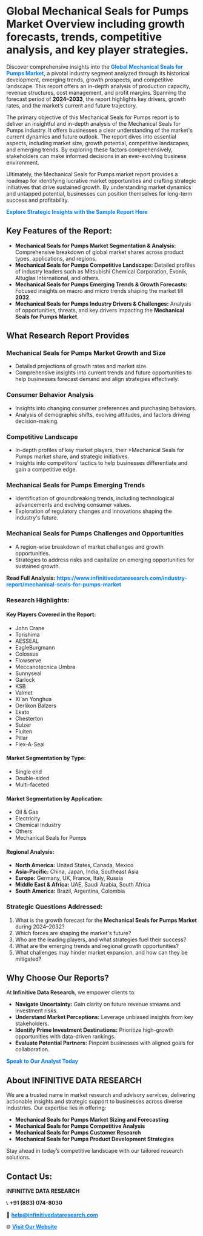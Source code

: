 <h1>Global Mechanical Seals for Pumps Market Overview including growth forecasts, trends, competitive analysis, and key player strategies.</h1>
<p>
Discover comprehensive insights into the 
<a href="https://www.infinitivedataresearch.com/industry-report/mechanical-seals-for-pumps-market" rel="dofollow" style="color: #007BFF; text-decoration: none;"><strong>Global Mechanical Seals for Pumps Market</strong></a>, a pivotal industry segment analyzed through its historical development, emerging trends, growth prospects, and competitive landscape. This report offers an in-depth analysis of production capacity, revenue structures, cost management, and profit margins. Spanning the forecast period of <strong>2024–2033</strong>, the report highlights key drivers, growth rates, and the market’s current and future trajectory.
</p>
<p>
The primary objective of this Mechanical Seals for Pumps report is to deliver an insightful and in-depth analysis of the Mechanical Seals for Pumps industry. It offers businesses a clear understanding of the market's current dynamics and future outlook. The report dives into essential aspects, including market size, growth potential, competitive landscapes, and emerging trends. By exploring these factors comprehensively, stakeholders can make informed decisions in an ever-evolving business environment.
</p>
<p>
Ultimately, the Mechanical Seals for Pumps market report provides a roadmap for identifying lucrative market opportunities and crafting strategic initiatives that drive sustained growth. By understanding market dynamics and untapped potential, businesses can position themselves for long-term success and profitability.
</p>
<p>
<a href="https://www.infinitivedataresearch.com/request-sample/reportId=112673" style="color: #007BFF; text-decoration: none;"><strong>Explore Strategic Insights with the Sample Report Here</strong></a>
</p>

<h2>Key Features of the Report:</h2>
<ul>
<li><strong>Mechanical Seals for Pumps Market Segmentation & Analysis:</strong> Comprehensive breakdown of global market shares across product types, applications, and regions.</li>
<li><strong>Mechanical Seals for Pumps Competitive Landscape:</strong> Detailed profiles of industry leaders such as Mitsubishi Chemical Corporation, Evonik, Altuglas International, and others.</li>
<li><strong>Mechanical Seals for Pumps Emerging Trends & Growth Forecasts:</strong> Focused insights on macro and micro trends shaping the market till <strong>2032</strong>.</li>
<li><strong>Mechanical Seals for Pumps Industry Drivers & Challenges:</strong> Analysis of opportunities, threats, and key drivers impacting the <strong>Mechanical Seals for Pumps Market</strong>.</li>
</ul>

<h2>What Research Report Provides</h2>
<h3>Mechanical Seals for Pumps Market Growth and Size</h3>
<ul>
<li>Detailed projections of growth rates and market size.</li>
<li>Comprehensive insights into current trends and future opportunities to help businesses forecast demand and align strategies effectively.</li>
</ul>

<h3>Consumer Behavior Analysis</h3>
<ul>
<li>Insights into changing consumer preferences and purchasing behaviors.</li>
<li>Analysis of demographic shifts, evolving attitudes, and factors driving decision-making.</li>
</ul>

<h3>Competitive Landscape</h3>
<ul>
<li>In-depth profiles of key market players, their >Mechanical Seals for Pumps market share, and strategic initiatives.</li>
<li>Insights into competitors' tactics to help businesses differentiate and gain a competitive edge.</li>
</ul>

<h3>Mechanical Seals for Pumps Emerging Trends</h3>
<ul>
<li>Identification of groundbreaking trends, including technological advancements and evolving consumer values.</li>
<li>Exploration of regulatory changes and innovations shaping the industry's future.</li>
</ul>

<h3>Mechanical Seals for Pumps Challenges and Opportunities</h3>
<ul>
<li>A region-wise breakdown of market challenges and growth opportunities.</li>
<li>Strategies to address risks and capitalize on emerging opportunities for sustained growth.</li>
</ul>
<p><strong>Read Full Analysis:</strong> <a href="https://www.infinitivedataresearch.com/industry-report/mechanical-seals-for-pumps-market" rel="dofollow" style="color: #007BFF; text-decoration: none;"><strong>https://www.infinitivedataresearch.com/industry-report/mechanical-seals-for-pumps-market</strong></a></p>
<h3>Research Highlights:</h3>
<h4>Key Players Covered in the Report:</h4>
<ul><li>John Crane</li><li>Torishima</li><li>AESSEAL</li><li>EagleBurgmann</li><li>Colossus</li><li>Flowserve</li><li>Meccanotecnica Umbra</li><li>Sunnyseal</li><li>Garlock</li><li>KSB</li><li>Valmet</li><li>Xi`an Yonghua</li><li>Oerlikon Balzers</li><li>Ekato</li><li>Chesterton</li><li>Sulzer</li><li>Fluiten</li><li>Pillar</li><li>Flex-A-Seal</li></ul>
<h4>Market Segmentation by Type:</h4>
<ul><li>Single end</li><li>Double-sided</li><li>Multi-faceted</li></ul>
<h4>Market Segmentation by Application:</h4>
<ul><li>Oil &amp; Gas</li><li>Electricity</li><li>Chemical Industry</li><li>Others</li><li>Mechanical Seals for Pumps</li></ul>

<h4>Regional Analysis:</h4>
<ul>
<li><strong>North America:</strong> United States, Canada, Mexico</li>
<li><strong>Asia-Pacific:</strong> China, Japan, India, Southeast Asia</li>
<li><strong>Europe:</strong> Germany, UK, France, Italy, Russia</li>
<li><strong>Middle East & Africa:</strong> UAE, Saudi Arabia, South Africa</li>
<li><strong>South America:</strong> Brazil, Argentina, Colombia</li>
</ul>

<h3>Strategic Questions Addressed:</h3>
<ol>
<li>What is the growth forecast for the <strong>Mechanical Seals for Pumps Market</strong> during 2024–2032?</li>
<li>Which forces are shaping the market's future?</li>
<li>Who are the leading players, and what strategies fuel their success?</li>
<li>What are the emerging trends and regional growth opportunities?</li>
<li>What challenges may hinder market expansion, and how can they be mitigated?</li>
</ol>

<h2>Why Choose Our Reports?</h2>
<p>At <strong>Infinitive Data Research</strong>, we empower clients to:</p>
<ul>
<li><strong>Navigate Uncertainty:</strong> Gain clarity on future revenue streams and investment risks.</li>
<li><strong>Understand Market Perceptions:</strong> Leverage unbiased insights from key stakeholders.</li>
<li><strong>Identify Prime Investment Destinations:</strong> Prioritize high-growth opportunities with data-driven rankings.</li>
<li><strong>Evaluate Potential Partners:</strong> Pinpoint businesses with aligned goals for collaboration.</li>
</ul>
<p><a href="https://www.infinitivedataresearch.com/industry-report/mechanical-seals-for-pumps-market" rel="dofollow" style="color: #007BFF; text-decoration: none;"><strong>Speak to Our Analyst Today</strong></a></p>

<h2>About INFINITIVE DATA RESEARCH</h2>
<p>We are a trusted name in market research and advisory services, delivering actionable insights and strategic support to businesses across diverse industries. Our expertise lies in offering:</p>
<ul>
<li><strong>Mechanical Seals for Pumps Market Sizing and Forecasting</strong></li>
<li><strong>Mechanical Seals for Pumps Competitive Analysis</strong></li>
<li><strong>Mechanical Seals for Pumps Customer Research</strong></li>
<li><strong>Mechanical Seals for Pumps Product Development Strategies</strong></li>
</ul>
<p>Stay ahead in today’s competitive landscape with our tailored research solutions.</p>

<h2>Contact Us:</h2>
<p><strong>INFINITIVE DATA RESEARCH</strong></p>
<p>📞 <strong>+91 (883) 074-8030</strong></p>
<p>📧 <strong><a href="mailto:help@infinitivedataresearch.com" style="color: #007BFF;">help@infinitivedataresearch.com</a></strong></p>
<p>🌐 <strong><a href="https://www.infinitivedataresearch.com" rel="dofollow" style="color: #007BFF;">Visit Our Website</a></strong></p>
